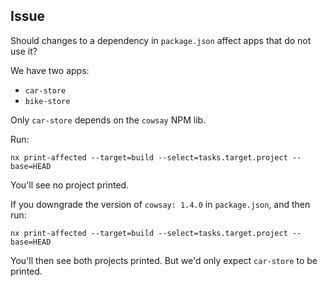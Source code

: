 ## Issue

Should changes to a dependency in `package.json` affect apps that do not use it?

We have two apps:
- `car-store`
- `bike-store`

Only `car-store` depends on the `cowsay` NPM lib. 

Run: 

```shell
nx print-affected --target=build --select=tasks.target.project --base=HEAD
```

You'll see no project printed.

If you downgrade the version of `cowsay: 1.4.0` in `package.json`, and then run:

```shell
nx print-affected --target=build --select=tasks.target.project --base=HEAD
```

You'll then see both projects printed. But we'd only expect `car-store` to be printed.

